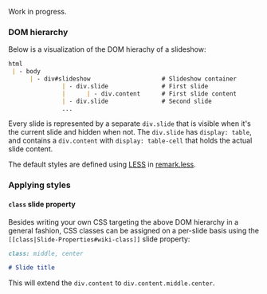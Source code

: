 Work in progress.

### DOM hierarchy

Below is a visualization of the DOM hierachy of a slideshow:

```markdown
html
 | - body
      | - div#slideshow                    # Slideshow container
               | - div.slide               # First slide
               |      | - div.content      # First slide content
               | - div.slide               # Second slide
               ...
```

Every slide is represented by a separate `div.slide` that is visible when it's the current slide and hidden when not. The `div.slide` has `display: table`, and contains a `div.content` with `display: table-cell` that holds the actual slide content.

The default styles are defined using [LESS](http://lesscss.org/) in [remark.less](https://github.com/gnab/remark/blob/master/src/remark.less).

### Applying styles

#### `class` slide property

Besides writing your own CSS targeting the above DOM hierarchy in a general fashion, CSS classes can be assigned on a per-slide basis using the `[[class|Slide-Properties#wiki-class]]` slide property:

```markdown
class: middle, center

# Slide title
```

This will extend the `div.content` to `div.content.middle.center`.